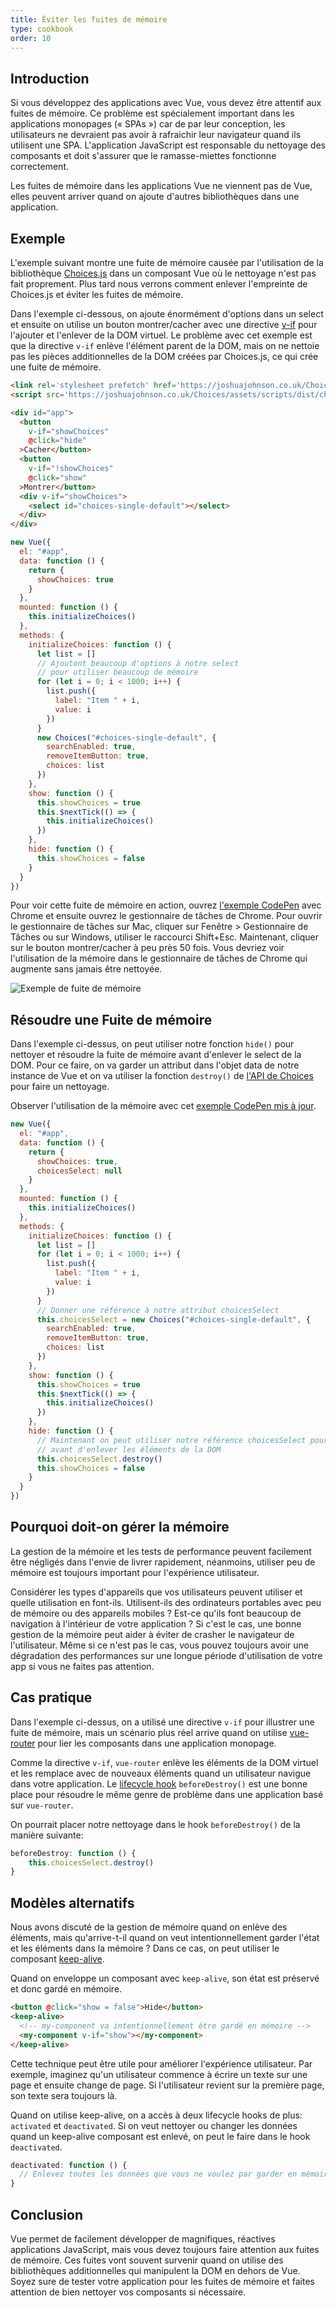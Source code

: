 ```yaml
---
title: Éviter les fuites de mémoire
type: cookbook
order: 10
---
```


## Introduction

Si vous développez des applications avec Vue, vous devez être attentif aux fuites de mémoire. Ce problème est spécialement important dans les applications monopages (« SPAs ») car de par leur conception, les utilisateurs ne devraient pas avoir à rafraichir leur navigateur quand ils utilisent une SPA. L'application JavaScript est responsable du nettoyage des composants et doit s'assurer que le ramasse-miettes fonctionne correctement.

Les fuites de mémoire dans les applications Vue ne viennent pas de Vue, elles peuvent arriver quand on ajoute d'autres bibliothèques dans une application.

## Exemple

L'exemple suivant montre une fuite de mémoire causée par l'utilisation de la bibliothèque [Choices.js](https://github.com/jshjohnson/Choices) dans un composant Vue où le nettoyage n'est pas fait proprement. Plus tard nous verrons comment enlever l'empreinte de Choices.js et éviter les fuites de mémoire.

Dans l'exemple ci-dessous, on ajoute énormément d'options dans un select et ensuite on utilise un bouton montrer/cacher avec une directive [v-if](/v2/guide/conditional.html) pour l'ajouter et l'enlever de la DOM virtuel. Le problème avec cet exemple est que la directive `v-if` enlève l'élément parent de la DOM, mais on ne nettoie pas les pièces additionnelles de la DOM créées par Choices.js, ce qui crée une fuite de mémoire.

```html
<link rel='stylesheet prefetch' href='https://joshuajohnson.co.uk/Choices/assets/styles/css/choices.min.css?version=3.0.3'>
<script src='https://joshuajohnson.co.uk/Choices/assets/scripts/dist/choices.min.js?version=3.0.3'></script>

<div id="app">
  <button
    v-if="showChoices"
    @click="hide"
  >Cacher</button>
  <button
    v-if="!showChoices"
    @click="show"
  >Montrer</button>
  <div v-if="showChoices">
    <select id="choices-single-default"></select>
  </div>
</div>
```

```js
new Vue({
  el: "#app",
  data: function () {
    return {
      showChoices: true
    }
  },
  mounted: function () {
    this.initializeChoices()
  },
  methods: {
    initializeChoices: function () {
      let list = []
      // Ajoutont beaucoup d'options à notre select
      // pour utiliser beaucoup de mémoire
      for (let i = 0; i < 1000; i++) {
        list.push({
          label: "Item " + i,
          value: i
        })
      }
      new Choices("#choices-single-default", {
        searchEnabled: true,
        removeItemButton: true,
        choices: list
      })
    },
    show: function () {
      this.showChoices = true
      this.$nextTick(() => {
        this.initializeChoices()
      })
    },
    hide: function () {
      this.showChoices = false
    }
  }
})
```

Pour voir cette fuite de mémoire en action, ouvrez [l'exemple CodePen](https://codepen.io/freeman-g/pen/qobpxo) avec Chrome et ensuite ouvrez le gestionnaire de tâches de Chrome. Pour ouvrir le gestionnaire de tâches sur Mac, cliquer sur Fenêtre > Gestionnaire de Tâches ou sur Windows, utiliser le raccourci Shift+Esc. Maintenant, cliquer sur le bouton montrer/cacher à peu près 50 fois. Vous devriez voir l'utilisation de la mémoire dans le gestionnaire de tâches de Chrome qui augmente sans jamais être nettoyée.

![Exemple de fuite de mémoire](/images/memory-leak-example.png)

## Résoudre une Fuite de mémoire

Dans l'exemple ci-dessus, on peut utiliser notre fonction `hide()` pour nettoyer et résoudre la fuite de mémoire avant d'enlever le select de la DOM. Pour ce faire, on va garder un attribut dans l'objet data de notre instance de Vue et on va utiliser la fonction `destroy()` de [l'API de Choices](https://github.com/jshjohnson/Choices) pour faire un nettoyage.

Observer l'utilisation de la mémoire avec cet [exemple CodePen mis à jour](https://codepen.io/freeman-g/pen/mxWMor).

```js
new Vue({
  el: "#app",
  data: function () {
    return {
      showChoices: true,
      choicesSelect: null
    }
  },
  mounted: function () {
    this.initializeChoices()
  },
  methods: {
    initializeChoices: function () {
      let list = []
      for (let i = 0; i < 1000; i++) {
        list.push({
          label: "Item " + i,
          value: i
        })
      }
      // Donner une référence à notre attribut choicesSelect
      this.choicesSelect = new Choices("#choices-single-default", {
        searchEnabled: true,
        removeItemButton: true,
        choices: list
      })
    },
    show: function () {
      this.showChoices = true
      this.$nextTick(() => {
        this.initializeChoices()
      })
    },
    hide: function () {
      // Maintenant on peut utiliser notre référence choicesSelect pour faire le nettoyage
      // avant d'enlever les éléments de la DOM
      this.choicesSelect.destroy()
      this.showChoices = false
    }
  }
})
```

## Pourquoi doit-on gérer la mémoire

La gestion de la mémoire et les tests de performance peuvent facilement être négligés dans l'envie de livrer rapidement, néanmoins, utiliser peu de mémoire est toujours important pour l'expérience utilisateur.

Considérer les types d'appareils que vos utilisateurs peuvent utiliser et quelle utilisation en font-ils. Utilisent-ils des ordinateurs portables avec peu de mémoire ou des appareils mobiles ? Est-ce qu'ils font beaucoup de navigation à l'intérieur de votre application ? Si c'est le cas, une bonne gestion de la mémoire peut aider à éviter de crasher le navigateur de l'utilisateur. Même si ce n'est pas le cas, vous pouvez toujours avoir une dégradation des performances sur une longue période d'utilisation de votre app si vous ne faites pas attention.

## Cas pratique

Dans l'exemple ci-dessus, on a utilisé une directive `v-if` pour illustrer une fuite de mémoire, mais un scénario plus réel arrive quand on utilise [vue-router](https://router.vuejs.org/en/) pour lier les composants dans une application monopage.

Comme la directive `v-if`, `vue-router` enlève les éléments de la DOM virtuel et les remplace avec de nouveaux éléments quand un utilisateur navigue dans votre application. Le [lifecycle hook](/v2/guide/instance.html#Lifecycle-Diagram) `beforeDestroy()` est une bonne place pour résoudre le même genre de problème dans une application basé sur `vue-router`.

On pourrait placer notre nettoyage dans le hook `beforeDestroy()` de la manière suivante:

```js
beforeDestroy: function () {
    this.choicesSelect.destroy()
}
```

## Modèles alternatifs

Nous avons discuté de la gestion de mémoire quand on enlève des éléments, mais qu'arrive-t-il quand on veut intentionnellement garder l'état et les éléments dans la mémoire ? Dans ce cas, on peut utiliser le composant [keep-alive](/v2/api/#keep-alive).

Quand on enveloppe un composant avec `keep-alive`, son état est préservé et donc gardé en mémoire.

```html
<button @click="show = false">Hide</button>
<keep-alive>
  <!-- my-component va intentionnellement être gardé en mémoire -->
  <my-component v-if="show"></my-component>
</keep-alive>
```
Cette technique peut être utile pour améliorer l'expérience utilisateur. Par exemple, imaginez qu'un utilisateur commence à écrire un texte sur une page et ensuite change de page. Si l'utilisateur revient sur la première page, son texte sera toujours là.

Quand on utilise keep-alive, on a accès à deux lifecycle hooks de plus: `activated` et `deactivated`. Si on veut nettoyer ou changer les données quand un keep-alive composant est enlevé, on peut le faire dans le hook `deactivated`.

```js
deactivated: function () {
  // Enlevez toutes les données que vous ne voulez par garder en mémoire
}
```

## Conclusion

Vue permet de facilement développer de magnifiques, réactives applications JavaScript, mais vous devez toujours faire attention aux fuites de mémoire. Ces fuites vont souvent survenir quand on utilise des bibliothèques additionnelles qui manipulent la DOM en dehors de Vue. Soyez sure de tester votre application pour les fuites de mémoire et faites attention de bien nettoyer vos composants si nécessaire.

